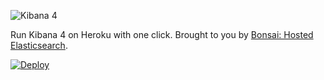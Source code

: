 ![Kibana 4](kibana.png)

Run Kibana 4 on Heroku with one click. Brought to you by [Bonsai: Hosted Elasticsearch](https://bonsai.io/).

[![Deploy](https://www.herokucdn.com/deploy/button.png)](https://heroku.com/deploy?template=https://github.com/robsears/heroku-kibana/tree/v5.4.3)
